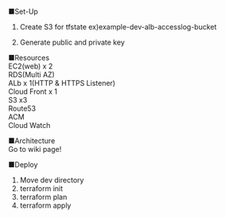 ■Set-Up
1. Create S3 for tfstate
ex)example-dev-alb-accesslog-bucket

2. Generate public and private key

■Resources
<br />
EC2(web) x 2
<br />
RDS(Multi AZ)
<br />
ALb x 1(HTTP & HTTPS Listener)
<br />
Cloud Front x 1
<br />
S3 x3
<br />
Route53
<br />
ACM
<br />
Cloud Watch

■Architecture
<br />
Go to wiki page!

■Deploy
1. Move dev directory
2. terraform init
3. terraform plan
4. terraform apply
